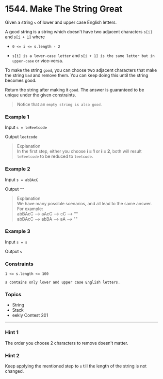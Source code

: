 # 1544. Make The String Great

Given a string `s` of lower and upper case English letters.

A good string is a string which doesn't have two adjacent characters `s[i]` and `s[i + 1]` where

- `0 <= i <= s.length - 2`

- `s[i] is a lower-case letter` and `s[i + 1] is the same letter but in upper-case` or vice-versa.

To make the string `good`, you can choose two adjacent characters that make the string `bad` and remove them. You can keep doing this until the string becomes good.

Return the string after making it `good`. The answer is guaranteed to be unique under the given constraints.

> Notice that an `empty string is also good`.


### Example 1

Input `s = leEeetcode`

Output `leetcode`

> Explanation   
In the first step, either you choose **i = 1** or **i = 2**, both will result `leEeetcode` to be reduced to `leetcode`.


### Example 2

Input `s = abBAcC`

Output `""`

> Explanation  
We have many possible scenarios, and all lead to the same answer. For example:  
abBAcC --> aAcC --> cC --> ""  
abBAcC --> abBA --> aA --> ""


### Example 3

Input `s = s`

Output `s`
 

### Constraints

`1 <= s.length <= 100`

`s contains only lower and upper case English letters.`


### Topics
- String
- Stack
- eekly Contest 201

---

### Hint 1
The order you choose 2 characters to remove doesn't matter.

### Hint 2
Keep applying the mentioned step to `s` till the length of the string is not changed.